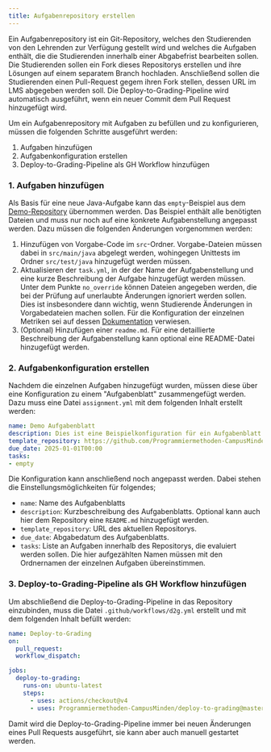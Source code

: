 ```yaml
---
title: Aufgabenrepository erstellen
---
```


Ein Aufgabenrepository ist ein Git-Repository, welches den Studierenden von den Lehrenden zur Verfügung gestellt wird und welches die Aufgaben enthält, die die Studierenden innerhalb einer Abgabefrist bearbeiten sollen. Die Studierenden sollen ein Fork dieses Repositorys erstellen und ihre Lösungen auf einem separatem Branch hochladen. Anschließend sollen die Studierenden einen Pull-Request gegem ihren Fork stellen, dessen URL im LMS abgegeben werden soll. Die Deploy-to-Grading-Pipeline wird automatisch ausgeführt, wenn ein neuer Commit dem Pull Request hinzugefügt wird.

Um ein Aufgabenrepository mit Aufgaben zu befüllen und zu konfigurieren, müssen die folgenden Schritte ausgeführt werden:

1. Aufgaben hinzufügen
2. Aufgabenkonfiguration erstellen
3. Deploy-to-Grading-Pipeline als GH Workflow hinzufügen

### 1. Aufgaben hinzufügen

Als Basis für eine neue Java-Aufgabe kann das `empty`-Beispiel aus dem [Demo-Repository](https://github.com/Programmiermethoden-CampusMinden/D2G-Aufgaben-Demo) übernommen werden. Das Beispiel enthält alle benötigten Dateien und muss nur noch auf eine konkrete Aufgabenstellung angepasst werden. Dazu müssen die folgenden Änderungen vorgenommen werden:

1. Hinzufügen von Vorgabe-Code im `src`-Ordner. Vorgabe-Dateien müssen dabei in `src/main/java` abgelegt werden, wohingegen Unittests im Ordner `src/test/java` hinzugefügt werden müssen.
2. Aktualisieren der `task.yml`, in der der Name der Aufgabenstellung und eine kurze Beschreibung der Aufgabe hinzugefügt werden müssen. Unter dem Punkte `no_override` können Dateien angegeben werden, die bei der Prüfung auf unerlaubte Änderungen ignoriert werden sollen. Dies ist insbesondere dann wichtig, wenn Studierende Änderungen in Vorgabedateien machen sollen. Für die Konfiguration der einzelnen Metriken sei auf dessen [Dokumentation](metrics/readme.md) verwiesen.
3. (Optional) Hinzufügen einer `readme.md`. Für eine detaillierte Beschreibung der Aufgabenstellung kann optional eine README-Datei hinzugefügt werden.

### 2. Aufgabenkonfiguration erstellen

Nachdem die einzelnen Aufgaben hinzugefügt wurden, müssen diese über eine Konfiguration zu einem "Aufgabenblatt" zusammengefügt werden. Dazu muss eine Datei `assignment.yml` mit dem folgenden Inhalt erstellt werden:

```yml
name: Demo Aufgabenblatt
description: Dies ist eine Beispielkonfiguration für ein Aufgabenblatt.
template_repository: https://github.com/Programmiermethoden-CampusMinden/D2G-Aufgaben-Demo
due_date: 2025-01-01T00:00
tasks:
- empty
```

Die Konfiguration kann anschließend noch angepasst werden. Dabei stehen die Einstellungsmöglichkeiten für folgendes;

- `name`: Name des Aufgabenblatts
- `description`: Kurzbeschreibung des Aufgabenblatts. Optional kann auch hier dem Repository eine `README.md` hinzugefügt werden.
- `template_repository`: URL des aktuellen Repositorys.
- `due_date`: Abgabedatum des Aufgabenblatts.
- `tasks`: Liste an Aufgaben innerhalb des Repositorys, die evaluiert werden sollen. Die hier aufgezählten Namen müssen mit den Ordnernamen der einzelnen Aufgaben übereinstimmen.

### 3. Deploy-to-Grading-Pipeline als GH Workflow hinzufügen

Um abschließend die Deploy-to-Grading-Pipeline in das Repository einzubinden, muss die Datei `.github/workflows/d2g.yml` erstellt und mit dem folgenden Inhalt befüllt werden:

```yml
name: Deploy-to-Grading
on:
  pull_request:
  workflow_dispatch:

jobs:
  deploy-to-grading:
    runs-on: ubuntu-latest
    steps:
      - uses: actions/checkout@v4
      - uses: Programmiermethoden-CampusMinden/deploy-to-grading@master
```

Damit wird die Deploy-to-Grading-Pipeline immer bei neuen Änderungen eines Pull Requests ausgeführt, sie kann aber auch manuell gestartet werden.
